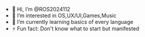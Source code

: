 - 👋 Hi, I’m @ROS2024112
- 👀 I’m interested in OS,UX/UI,Games,Music
- 🌱 I’m currently learning basics of every language
- ⚡ Fun fact: Don't know what to start but manifested 

<!---
ROS2024112/ROS2024112 is a ✨ special ✨ repository because its `README.md` (this file) appears on your GitHub profile.
You can click the Preview link to take a look at your changes.
--->
